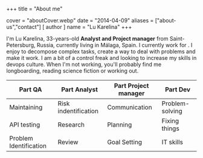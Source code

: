+++
title = "About me"

cover = "aboutCover.webp"
date = "2014-04-09"
aliases = ["about-us","contact"]
[ author ]
  name = "Lu Karelina"
+++

I'm Lu Karelina, 33-years-old **Analyst and Project manager** from Saint-Petersburg, Russia, currently living in Málaga, Spain. I currently work for <noone>. I enjoy to decompose complex tasks, create a way to deal with problems and make it work. I am a bit of a control freak and looking to increase my skills in devops culture. When I'm not working, you'll probably find me longboarding, reading science fiction or working out.



 Part QA                | Part Analyst         | Part Project manager | Part Dev 
 ---------------------- | -------------------- |--------------------- |--------- 
 Maintaining            | Risk indentification | Communication        | Problem-solving 
 API testing            | Research             | Planning             | Fixing things 
 Problem Identification | Review               | Goal Setting         | IT skills 
 
 